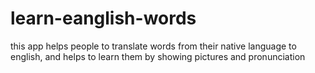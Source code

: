 # learn-eanglish-words
this app helps people to translate words from their native language to english, and helps to learn them by showing pictures and pronunciation
